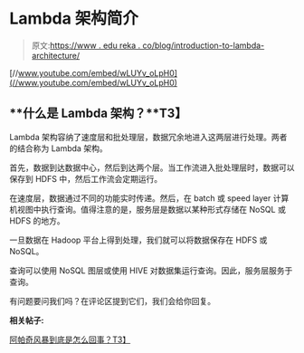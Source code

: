 # Lambda 架构简介

> 原文:[https://www . edu reka . co/blog/introduction-to-lambda-architecture/](https://www.edureka.co/blog/introduction-to-lambda-architecture/)

[//www.youtube.com/embed/wLUYv_oLpH0](//www.youtube.com/embed/wLUYv_oLpH0)

## **什么是 Lambda 架构？**T3】

Lambda 架构容纳了速度层和批处理层，数据冗余地进入这两层进行处理。两者的结合称为 Lambda 架构。

首先，数据到达数据中心，然后到达两个层。当工作流进入批处理层时，数据可以保存到 HDFS 中，然后工作流会定期运行。

在速度层，数据通过不同的功能实时传递。然后，在 batch 或 speed layer 计算机视图中执行查询。值得注意的是，服务层是数据以某种形式存储在 NoSQL 或 HDFS 的地方。

一旦数据在 Hadoop 平台上得到处理，我们就可以将数据保存在 HDFS 或 NoSQL。

查询可以使用 NoSQL 图层或使用 HIVE 对数据集运行查询。因此，服务层服务于查询。

有问题要问我们吗？在评论区提到它们，我们会给你回复。

**相关帖子:**

[阿帕奇风暴到底是怎么回事？T3】](https://www.edureka.co/blog/videos/aboutapachestorm/)